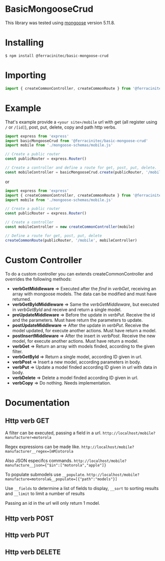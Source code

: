 # BasicMongooseCrud
This library was tested using [mongoose](https://www.npmjs.com/package/mongoose) version 5.11.8.
# Installing
```shell
$ npm install @ferracinitec/basic-mongoose-crud
```
# Importing
```JavaScript
import { createCommonController, createCommonRoute } from '@ferracinitec/basic-mongoose-crud'
```
# Example
That's example provide a `<your site>/mobile` url with get (all register using `/` or `/[id]`), post, put, delete, copy and path http verbs.

```JavaScript
import express from 'express'
import basicMongooseCrud from '@ferracinitec/basic-mongoose-crud'
import mobile from './mongoose-schemas/mobile.js'

// Create a public router
const publicRouter = express.Router()

// Create a controller and define a route for get, post, put, delete.
const mobileController = basicMongooseCrud.create(publicRouter, '/mobile', mobile)
```

or

```JavaScript
import express from 'express'
import { createCommonController, createCommonRoute } from '@ferracinitec/basic-mongoose-crud'
import mobile from './mongoose-schemas/mobile.js'

// Create a public router
const publicRouter = express.Router()

// Create a controller
const mobileController = new createCommonController(mobile)

// Define a route for get, post, put, delete
createCommonRoute(publicRouter, '/mobile', mobileController)
```
# Custom Controller
To do a custom controller you can extends createCommonController and overrides the following methods:
- **verbGetMiddleware** => Executed after the _find_ in _verbGet_, receiving an array with mongoose models. The data can be modified and must have returned.
- **verbGetByIdMiddleware** => Same the _verbGetMiddleware_, but executed in _verbGetById_ and receive and return a single model.
- **preUpdateMiddleware** => Before the update in _verbPut_. Receive the id and the parameters. Must have return the parameters to update.
- **postUpdateMiddleware** => After the update in _verbPut_. Receive the model updated, for execute another actions. Must have return a model.
- **postInsertMiddleware** => After the insert in _verbPost_. Receive the new model, for execute another actions. Must have return a model.
- **verbGet** => Return an array with models finded, according to the given filter.
- **verbGetById** => Return a single model, according ID given in url.
- **verbPost** => Insert a new model, according parameters in body.
- **verbPut** => Update a model finded according ID given in url with data in body.
- **verbDelete** => Delete a model finded according ID given in url.
- **verbCopy** => Do nothing. Needs implementation.

# Documentation
## Http verb GET
A filter can be executed, passing a field in a url.
`http://localhost/mobile?manufacturer=motorola`

Regex expressions can be made like.
`http://localhost/mobile?manufacturer__regex=[mM]otorola`

Also JSON especifcs commands.
`http://localhost/mobile?manufacture__json={"$in":["motorola","apple"]}`

To populate submodels use `__populate`.
`http://localhost/mobile?manufacture=motorola&__populate=[{"path":"models"}]`

Use `__fields` to determine a list of fields to display, `__sort` to sorting results and `__limit` to limit a number of results

Passing an id in the url will only return 1 model.

## Http verb POST

## Http verb PUT

## Http verb DELETE
